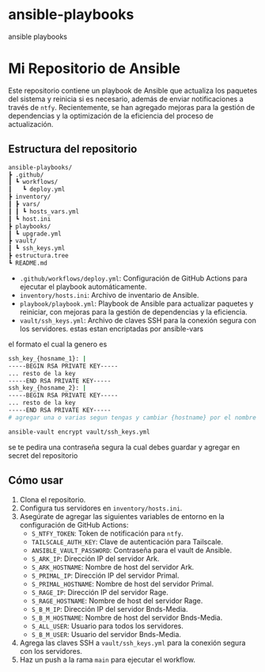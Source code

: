 # ansible-playbooks
ansible playbooks


# Mi Repositorio de Ansible

Este repositorio contiene un playbook de Ansible que actualiza los paquetes del sistema y reinicia si es necesario, además de enviar notificaciones a través de `ntfy`. Recientemente, se han agregado mejoras para la gestión de dependencias y la optimización de la eficiencia del proceso de actualización.

## Estructura del repositorio

```bash
ansible-playbooks/
┣ .github/
┃ ┗ workflows/
┃   ┗ deploy.yml
┣ inventory/
┃ ┣ vars/
┃ ┃ ┗ hosts_vars.yml
┃ ┗ host.ini
┣ playbooks/
┃ ┗ upgrade.yml
┣ vault/
┃ ┗ ssh_keys.yml
┣ estructura.tree
┗ README.md
```

- `.github/workflows/deploy.yml`: Configuración de GitHub Actions para ejecutar el playbook automáticamente.
- `inventory/hosts.ini`: Archivo de inventario de Ansible.
- `playbook/playbook.yml`: Playbook de Ansible para actualizar paquetes y reiniciar, con mejoras para la gestión de dependencias y la eficiencia.
- `vault/ssh_keys.yml`: Archivo de claves SSH para la conexión segura con los servidores. estas estan encriptadas por ansible-vars

el formato el cual la genero es 

```bash
ssh_key_{hosname_1}: |
-----BEGIN RSA PRIVATE KEY-----
... resto de la key
-----END RSA PRIVATE KEY-----
ssh_key_{hosname_2}: |
-----BEGIN RSA PRIVATE KEY-----
... resto de la key
-----END RSA PRIVATE KEY-----
# agregar una o varias segun tengas y cambiar {hostname} por el nombre de hostname del host para identificarla
```

```bash
ansible-vault encrypt vault/ssh_keys.yml
```
se te pedira una contraseña segura la cual debes guardar y agregar en secret del repositorio


## Cómo usar

1. Clona el repositorio.
2. Configura tus servidores en `inventory/hosts.ini`.
3. Asegúrate de agregar las siguientes variables de entorno en la configuración de GitHub Actions:
   - `S_NTFY_TOKEN`: Token de notificación para `ntfy`.
   - `TAILSCALE_AUTH_KEY`: Clave de autenticación para Tailscale.
   - `ANSIBLE_VAULT_PASSWORD`: Contraseña para el vault de Ansible.
   - `S_ARK_IP`: Dirección IP del servidor Ark.
   - `S_ARK_HOSTNAME`: Nombre de host del servidor Ark.
   - `S_PRIMAL_IP`: Dirección IP del servidor Primal.
   - `S_PRIMAL_HOSTNAME`: Nombre de host del servidor Primal.
   - `S_RAGE_IP`: Dirección IP del servidor Rage.
   - `S_RAGE_HOSTNAME`: Nombre de host del servidor Rage.
   - `S_B_M_IP`: Dirección IP del servidor Bnds-Media.
   - `S_B_M_HOSTNAME`: Nombre de host del servidor Bnds-Media.
   - `S_ALL_USER`: Usuario para todos los servidores.
   - `S_B_M_USER`: Usuario del servidor Bnds-Media.
4. Agrega las claves SSH a `vault/ssh_keys.yml` para la conexión segura con los servidores.
5. Haz un push a la rama `main` para ejecutar el workflow.
